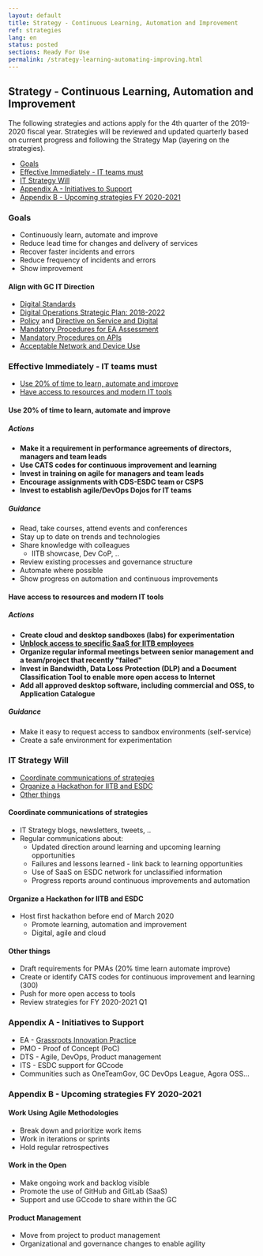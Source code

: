 ```yaml
---
layout: default
title: Strategy - Continuous Learning, Automation and Improvement
ref: strategies
lang: en
status: posted
sections: Ready For Use
permalink: /strategy-learning-automating-improving.html
---
```


## Strategy - Continuous Learning, Automation and Improvement

The following strategies and actions apply for the 4th quarter of the 2019-2020 fiscal year.
Strategies will be reviewed and updated quarterly based on current progress and following the Strategy Map (layering on the strategies).

- [Goals](#goals)
- [Effective Immediately - IT teams must](#effective-immediately---it-teams-must)
- [IT Strategy Will](#it-strategy-will)
- [Appendix A - Initiatives to Support](#appendix-a---initiatives-to-support)
- [Appendix B - Upcoming strategies FY 2020-2021](appendix-b---upcoming-strategies-fy-2020-2021)

### Goals

- Continuously learn, automate and improve
- Reduce lead time for changes and delivery of services
- Recover faster incidents and errors
- Reduce frequency of incidents and errors
- Show improvement

#### Align with GC IT Direction

- [Digital Standards](https://www.canada.ca/en/government/system/digital-government/government-canada-digital-standards.html)
- [Digital Operations Strategic Plan: 2018-2022](https://www.canada.ca/en/government/system/digital-government/digital-operations-strategic-plan-2018-2022.html)
- [Policy](https://www.tbs-sct.gc.ca/pol/doc-eng.aspx?id=32603) and [Directive on Service and Digital](https://www.tbs-sct.gc.ca/pol/doc-eng.aspx?id=32601)
- [Mandatory Procedures for EA Assessment](https://www.tbs-sct.gc.ca/pol/doc-eng.aspx?id=32602)
- [Mandatory Procedures on APIs](https://www.tbs-sct.gc.ca/pol/doc-eng.aspx?id=32604)
- [Acceptable Network and Device Use](https://www.tbs-sct.gc.ca/pol/doc-eng.aspx?id=32605)

### Effective Immediately - IT teams must

- [Use 20% of time to learn, automate and improve](#use-20-of-time-to-learn-automate-and-improve)
- [Have access to resources and modern IT tools](#have-access-to-resources-and-modern-it-tools)

#### Use 20% of time to learn, automate and improve

##### Actions

- **Make it a requirement in performance agreements of directors, managers and team leads**
- **Use CATS codes for continuous improvement and learning**
- **Invest in training on agile for managers and team leads**
- **Encourage assignments with CDS-ESDC team or CSPS**
- **Invest to establish agile/DevOps Dojos for IT teams**

##### Guidance

- Read, take courses, attend events and conferences
- Stay up to date on trends and technologies
- Share knowledge with colleagues
  - IITB showcase, Dev CoP, ..
- Review existing processes and governance structure
- Automate where possible
- Show progress on automation and continuous improvements

#### Have access to resources and modern IT tools

##### Actions

- **Create cloud and desktop sandboxes (labs) for experimentation**
- **[Unblock access to specific SaaS for IITB employees](web-services-access.html)**
- **Organize regular informal meetings between senior management and a team/project that recently "failed"**
- **Invest in Bandwidth, Data Loss Protection (DLP) and a Document Classification Tool to enable more open access to Internet**
- **Add all approved desktop software, including commercial and OSS, to Application Catalogue**

##### Guidance

- Make it easy to request access to sandbox environments (self-service)
- Create a safe environment for experimentation

### IT Strategy Will

- [Coordinate communications of strategies](#coordinate-communications-of-strategies)
- [Organize a Hackathon for IITB and ESDC](#organize-a-hackathon-for-iitb-and-esdc)
- [Other things](#other-things)

#### Coordinate communications of strategies

- IT Strategy blogs, newsletters, tweets, ..
- Regular communications about:
  - Updated direction around learning and upcoming learning opportunities
  - Failures and lessons learned - link back to learning opportunities
  - Use of SaaS on ESDC network for unclassified information
  - Progress reports around continuous improvements and automation

#### Organize a Hackathon for IITB and ESDC

- Host first hackathon before end of March 2020
  - Promote learning, automation and improvement
  - Digital, agile and cloud

#### Other things

- Draft requirements for PMAs (20% time learn automate improve)
- Create or identify CATS codes for continuous improvement and learning (300)
- Push for more open access to tools
- Review strategies for FY 2020-2021 Q1

### Appendix A - Initiatives to Support

- EA - [Grassroots Innovation Practice](http://dialogue/grp/IP/SitePages/Grassroots%20Innovation%20Practice.aspx)
- PMO - Proof of Concept (PoC)
- DTS - Agile, DevOps, Product management
- ITS - ESDC support for GCcode
- Communities such as OneTeamGov, GC DevOps League, Agora OSS...

### Appendix B - Upcoming strategies FY 2020-2021

#### Work Using Agile Methodologies

- Break down and prioritize work items
- Work in iterations or sprints
- Hold regular retrospectives

#### Work in the Open

- Make ongoing work and backlog visible
- Promote the use of GitHub and GitLab (SaaS)
- Support and use GCcode to share within the GC

#### Product Management

- Move from project to product management
- Organizational and governance changes to enable agility
